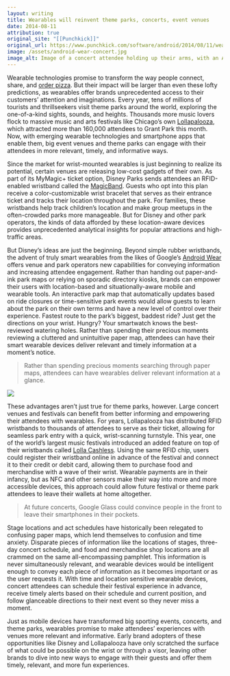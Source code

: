 ```yaml
---
layout: writing
title: Wearables will reinvent theme parks, concerts, event venues
date: 2014-08-11
attribution: true
original_site: "[[Punchkick]]"
original_url: https://www.punchkick.com/software/android/2014/08/11/wearables-will-reinvent-theme-parks-concerts-and-big-event-venues
image: /assets/android-wear-concert.jpg
image_alt: Image of a concert attendee holding up their arms, with an Android Wear watch visible.
---
```


Wearable technologies promise to transform the way people connect, share, and [order pizza](https://www.theverge.com/2014/6/25/5841744/google-demos-android-wear-third-party-apps-io). But their impact will be larger than even these lofty predictions, as wearables offer brands unprecedented access to their customers’ attention and imaginations. Every year, tens of millions of tourists and thrillseekers visit theme parks around the world, exploring the one-of-a-kind sights, sounds, and heights. Thousands more music lovers flock to massive music and arts festivals like Chicago’s own [Lollapalooza](http://www.lollapalooza.com/), which attracted more than 160,000 attendees to Grant Park this month. Now, with emerging wearable technologies and smartphone apps that enable them, big event venues and theme parks can engage with their attendees in more relevant, timely, and informative ways.

Since the market for wrist-mounted wearables is just beginning to realize its potential, certain venues are releasing low-cost gadgets of their own. As part of its MyMagic+ ticket option, Disney Parks sends attendees an RFID-enabled wristband called the [MagicBand](https://disneyworld.disney.go.com/plan/my-disney-experience/bands-cards/). Guests who opt into this plan receive a color-customizable wrist bracelet that serves as their entrance ticket and tracks their location throughout the park. For families, these wristbands help track children’s location and make group meetups in the often-crowded parks more manageable. But for Disney and other park operators, the kinds of data afforded by these location-aware devices provides unprecedented analytical insights for popular attractions and high-traffic areas.

But Disney’s ideas are just the beginning. Beyond simple rubber wristbands, the advent of truly smart wearables from the likes of Google’s [Android Wear](https://www.android.com/wear) offers venue and park operators new capabilities for conveying information and increasing attendee engagement. Rather than handing out paper-and-ink park maps or relying on sporadic directory kiosks, brands can empower their users with location-based and situationally-aware mobile and wearable tools. An interactive park map that automatically updates based on ride closures or time-sensitive park events would allow guests to learn about the park on their own terms and have a new level of control over their experience. Fastest route to the park’s biggest, baddest ride? Just get the directions on your wrist. Hungry? Your smartwatch knows the best-reviewed watering holes. Rather than spending their precious moments reviewing a cluttered and unintuitive paper map, attendees can have their smart wearable devices deliver relevant and timely information at a moment’s notice.

> Rather than spending precious moments searching through paper maps, attendees can have wearables deliver relevant information at a glance.

![](https://idcwristbands.files.wordpress.com/2011/10/idc-lollapalooza-rfidgate.jpg)

These advantages aren’t just true for theme parks, however. Large concert venues and festivals can benefit from better informing and empowering their attendees with wearables. For years, Lollapalooza has distributed RFID wristbands to thousands of attendees to serve as their ticket, allowing for seamless park entry with a quick, wrist-scanning turnstyle. This year, one of the world’s largest music festivals introduced an added feature on top of their wristbands called [Lolla Cashless](http://www.lollapalooza.com/2014/lolla-cashless-all-you-need-to-know/). Using the same RFID chip, users could register their wristband online in advance of the festival and connect it to their credit or debit card, allowing them to purchase food and merchandise with a wave of their wrist. Wearable payments are in their infancy, but as NFC and other sensors make their way into more and more accessible devices, this approach could allow future festival or theme park attendees to leave their wallets at home altogether.

> At future concerts, Google Glass could convince people in the front to leave their smartphones in their pockets.

Stage locations and act schedules have historically been relegated to confusing paper maps, which lend themselves to confusion and time anxiety. Disparate pieces of information like the locations of stages, three-day concert schedule, and food and merchandise shop locations are all crammed on the same all-encompassing pamphlet. This information is never simultaneously relevant, and wearable devices would be intelligent enough to convey each piece of information as it becomes important or as the user requests it. With time and location sensitive wearable devices, concert attendees can schedule their festival experience in advance, receive timely alerts based on their schedule and current position, and follow glanceable directions to their next event so they never miss a moment.

Just as mobile devices have transformed big sporting events, concerts, and theme parks, wearables promise to make attendees’ experiences with venues more relevant and informative. Early brand adopters of these opportunities like Disney and Lollapalooza have only scratched the surface of what could be possible on the wrist or through a visor, leaving other brands to dive into new ways to engage with their guests and offer them timely, relevant, and more fun experiences.
